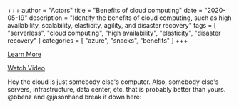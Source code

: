 +++
author = "Actors"
title = "Benefits of cloud computing"
date = "2020-05-19"
description = "Identify the benefits of cloud computing, such as high availability, scalability, elasticity, agility, and disaster recovery"
tags = [
    "serverless",
    "cloud computing",
    "high availability",
    "elasticity",
    "disaster recovery"
]
categories = [
    "azure",
    "snacks",
    "benefits"
]
+++

[Learn More](https://docs.microsoft.com/learn/modules/principles-cloud-computing/3-benefits-of-cloud-computing?WT.mc_id=snackable-social-cxa)

[Watch Video](https://twitter.com/i/status/1258097119958724608)

Hey the cloud is just somebody else's computer. Also, somebody else's servers, infrastructure, data center, etc, that is probably better than yours. @bbenz and @jasonhand break it down here: